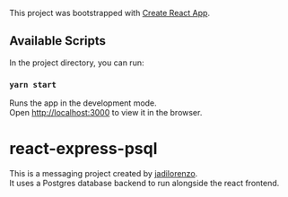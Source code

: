 This project was bootstrapped with [Create React App](https://github.com/facebook/create-react-app).

## Available Scripts

In the project directory, you can run:

### `yarn start`

Runs the app in the development mode.<br />
Open [http://localhost:3000](http://localhost:3000) to view it in the browser.

# react-express-psql

This is a messaging project created by [jadilorenzo](https://github.com/jadilorenzo).<br/>
It uses a Postgres database backend to run alongside the react frontend.
